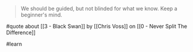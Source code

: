 > We should be guided, but not blinded for what we know. Keep a beginner's mind.

#quote about [[3 - Black Swan]] by [[Chris Voss]] on [[0 - Never Split The Difference]]

#learn